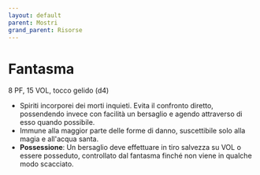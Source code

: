```yaml
---
layout: default
parent: Mostri
grand_parent: Risorse
---
```


# Fantasma

8 PF, 15 VOL, tocco gelido (d4)

- Spiriti incorporei dei morti inquieti. Evita il confronto diretto, possendendo invece con facilità un bersaglio e agendo attraverso di esso quando possibile.
- Immune alla maggior parte delle forme di danno, suscettibile solo alla magia e all'acqua santa.
- **Possessione**: Un bersaglio deve effettuare in tiro salvezza su VOL o essere posseduto, controllato dal fantasma finché non viene in qualche modo scacciato.